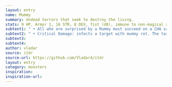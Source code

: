 ```yaml
---
layout: entry 
name: Mummy
summary: Undead terrors that seek to destroy the living.
stats: 9 HP, Armor 1, 16 STR, 8 DEX, fist (d8), immune to non-magical attacks; fire attacks are enhanced
subtext1: " • All who are surprised by a Mummy must succeed on a CHA save or be stunned on the next turn."
subtext2: " • Critical Damage: infects a target with mummy rot. The target loses d4 STR and maximum HP right away and each following day until cured by removing the curse or a week of conventional healing."
subtext3: 
subtext4: 
author: vladar
source: itdr
source-url: https://github.com/Vladar4/itdr
layout: entry
category: monsters
inspiration: 
inspiration-url: 
---
```

